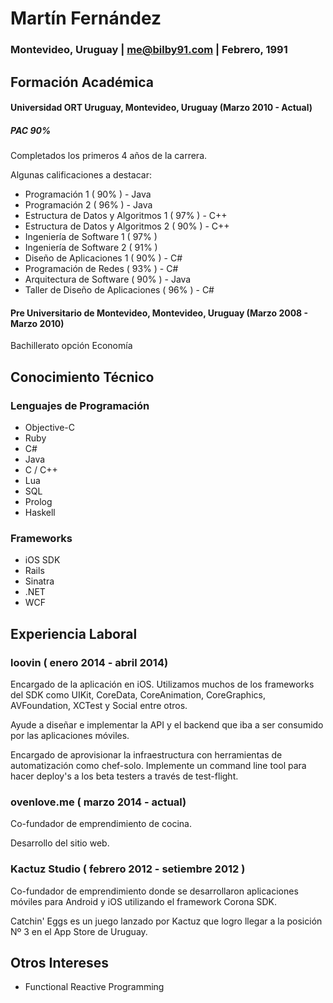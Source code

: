 # Martín Fernández
### Montevideo, Uruguay | me@bilby91.com | Febrero, 1991


## Formación Académica

#### Universidad ORT Uruguay, Montevideo, Uruguay (Marzo 2010 - Actual)
##### PAC 90%

Completados los primeros 4 años de la carrera.

Algunas calificaciones a destacar:

- Programación 1 ( 90% ) - Java
- Programación 2 ( 96% ) - Java
- Estructura de Datos y Algoritmos 1 ( 97% ) - C++
- Estructura de Datos y Algoritmos 2 ( 90% ) - C++
- Ingeniería de Software 1 ( 97% )
- Ingeniería de Software 2 ( 91% )
- Diseño de Aplicaciones 1 ( 90% ) - C#
- Programación de Redes ( 93% ) - C#
- Arquitectura de Software ( 90% ) - Java
- Taller de Diseño de Aplicaciones ( 96% ) - C#

#### Pre Universitario de Montevideo, Montevideo, Uruguay (Marzo 2008 - Marzo 2010)
Bachillerato opción Economía

## Conocimiento Técnico

### Lenguajes de Programación

- Objective-C
- Ruby
- C#
- Java
- C / C++
- Lua
- SQL
- Prolog
- Haskell

### Frameworks

- iOS SDK
- Rails
- Sinatra
- .NET
- WCF

## Experiencia Laboral

### loovin ( enero 2014 - abril 2014)

Encargado de la aplicación en iOS. Utilizamos muchos de los frameworks del SDK como UIKit, CoreData, CoreAnimation, CoreGraphics, AVFoundation, XCTest y Social entre otros. 

Ayude a diseñar e implementar la API y el backend que iba a ser consumido por las aplicaciones móviles. 

Encargado de aprovisionar la infraestructura con herramientas de automatización como chef-solo. Implemente un command line tool para hacer deploy's a los beta testers a través de test-flight. 

### ovenlove.me ( marzo 2014 - actual)

Co-fundador de emprendimiento de cocina.

Desarrollo del sitio web. 

### Kactuz Studio ( febrero 2012 - setiembre 2012 )

Co-fundador de emprendimiento donde se desarrollaron aplicaciones móviles para Android y iOS utilizando el framework Corona SDK. 

Catchin' Eggs es un juego lanzado por Kactuz que logro llegar a la posición Nº 3 en el App Store de Uruguay.

## Otros Intereses

- Functional Reactive Programming


